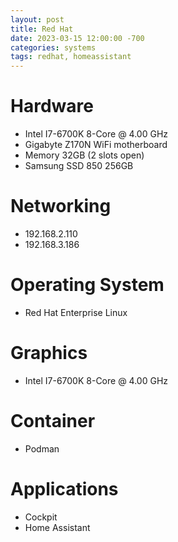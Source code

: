 ```yaml
---
layout: post
title: Red Hat
date: 2023-03-15 12:00:00 -700
categories: systems
tags: redhat, homeassistant
---
```



# Hardware

* Intel I7-6700K 8-Core @ 4.00 GHz
* Gigabyte Z170N WiFi motherboard
* Memory 32GB (2 slots open)
* Samsung SSD 850 256GB

# Networking
* 192.168.2.110
* 192.168.3.186

# Operating System
* Red Hat Enterprise Linux

# Graphics
* Intel I7-6700K 8-Core @ 4.00 GHz

# Container
* Podman

# Applications
* Cockpit
* Home Assistant